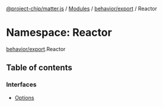 [@project-chip/matter.js](../README.md) / [Modules](../modules.md) / [behavior/export](behavior_export.md) / Reactor

# Namespace: Reactor

[behavior/export](behavior_export.md).Reactor

## Table of contents

### Interfaces

- [Options](../interfaces/behavior_export.Reactor.Options.md)
